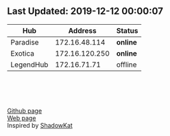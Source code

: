## Last Updated: 2019-12-12  00:00:07  

Hub | Address | Status  
--- | --- | ---  
Paradise  |  172.16.48.114  |  **online**
Exotica  |  172.16.120.250  |  **online**
LegendHub  |  172.16.71.71  |  offline

<br><br><br><br>
[Github page](https://github.com/manohar-voggu/BPHC-DChubs)<br>[Web page](https://manohar-voggu.github.io/BPHC-DChubs/)<br>Inspired by [ShadowKat](https://github.com/katzNplotkin/IIT-Madras-DC-Hubs)